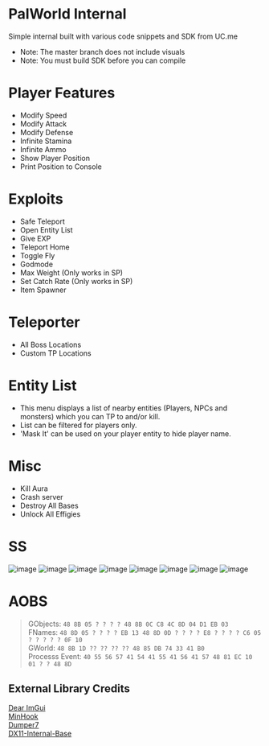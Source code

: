 # PalWorld Internal
Simple internal built with various code snippets and SDK from UC.me
- Note: The master branch does not include visuals
- Note: You must build SDK before you can compile

# Player Features
- Modify Speed
- Modify Attack
- Modify Defense
- Infinite Stamina
- Infinite Ammo
- Show Player Position
- Print Position to Console

# Exploits
- Safe Teleport
- Open Entity List
- Give EXP
- Teleport Home
- Toggle Fly
- Godmode
- Max Weight (Only works in SP)
- Set Catch Rate (Only works in SP)
- Item Spawner

# Teleporter
- All Boss Locations
- Custom TP Locations

# Entity List
- This menu displays a list of nearby entities (Players, NPCs and monsters) which you can TP to and/or kill.
- List can be filtered for players only.
- 'Mask It' can be used on your player entity to hide player name.

# Misc
- Kill Aura 
- Crash server
- Destroy All Bases
- Unlock All Effigies

# SS
![image](https://github.com/NuLLxD/PalWorld-NetCrack-NuLL/assets/965358/dde73075-2c86-490a-b18c-f000d222511e)
![image](https://github.com/NuLLxD/PalWorld-NetCrack-NuLL/assets/965358/776fc059-900d-4708-b26a-7be6e824eed7)
![image](https://github.com/NuLLxD/PalWorld-NetCrack-NuLL/assets/965358/0418b4af-2452-4cd4-a3a0-888af9afaa0b)
![image](https://github.com/NuLLxD/PalWorld-NetCrack-NuLL/assets/965358/8ac29708-22a6-4700-9635-04d1db483888)
![image](https://github.com/NuLLxD/PalWorld-NetCrack-NuLL/assets/965358/05d172fc-2a74-45a4-85c2-002e0bb51266)
![image](https://github.com/NuLLxD/PalWorld-NetCrack-NuLL/assets/965358/51eef1f7-65af-4ef6-ba07-c428f9439720)
![image](https://github.com/NuLLxD/PalWorld-NetCrack-NuLL/assets/965358/acb71940-653e-4416-b7f9-7dbdc8f040f7)
![image](https://github.com/NuLLxD/PalWorld-NetCrack-NuLL/assets/965358/8873508a-ba82-4a3b-ad25-d0aec1995f87)

# AOBS
> GObjects: `48 8B 05 ? ? ? ? 48 8B 0C C8 4C 8D 04 D1 EB 03`  
> FNames: `48 8D 05 ? ? ? ? EB 13 48 8D 0D ? ? ? ? E8 ? ? ? ? C6 05 ? ? ? ? ? 0F 10`  
> GWorld: `48 8B 1D ?? ?? ?? ?? 48 85 DB 74 33 41 B0`  
> Processs Event: `40 55 56 57 41 54 41 55 41 56 41 57 48 81 EC 10 01 ? ? 48 8D`

## External Library Credits
[Dear ImGui](https://github.com/ocornut/imgui)  
[MinHook](https://github.com/TsudaKageyu/minhook)  
[Dumper7](https://github.com/Encryqed/Dumper-7)  
[DX11-Internal-Base](https://github.com/NightFyre/DX11-ImGui-Internal-Hook)  
